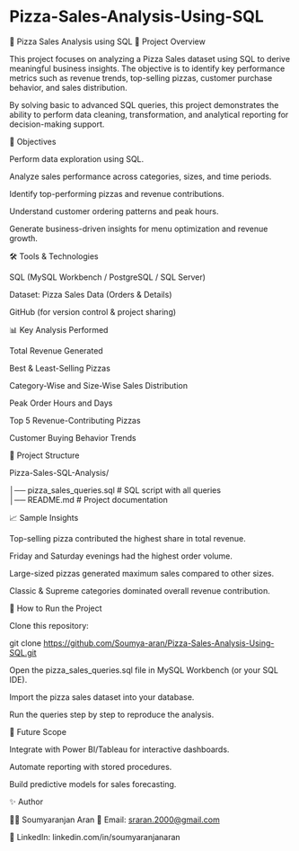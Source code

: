 # Pizza-Sales-Analysis-Using-SQL

🍕 Pizza Sales Analysis using SQL
📌 Project Overview

This project focuses on analyzing a Pizza Sales dataset using SQL to derive meaningful business insights.
The objective is to identify key performance metrics such as revenue trends, top-selling pizzas, customer purchase behavior, and sales distribution.

By solving basic to advanced SQL queries, this project demonstrates the ability to perform data cleaning, transformation, and analytical reporting for decision-making support.

🎯 Objectives

Perform data exploration using SQL.

Analyze sales performance across categories, sizes, and time periods.

Identify top-performing pizzas and revenue contributions.

Understand customer ordering patterns and peak hours.

Generate business-driven insights for menu optimization and revenue growth.

🛠️ Tools & Technologies

SQL (MySQL Workbench / PostgreSQL / SQL Server)

Dataset: Pizza Sales Data (Orders & Details)

GitHub (for version control & project sharing)

📊 Key Analysis Performed

Total Revenue Generated

Best & Least-Selling Pizzas

Category-Wise and Size-Wise Sales Distribution

Peak Order Hours and Days

Top 5 Revenue-Contributing Pizzas

Customer Buying Behavior Trends

📂 Project Structure

Pizza-Sales-SQL-Analysis/

│── pizza_sales_queries.sql   # SQL script with all queries  
│── README.md                 # Project documentation  

📈 Sample Insights

Top-selling pizza contributed the highest share in total revenue.

Friday and Saturday evenings had the highest order volume.

Large-sized pizzas generated maximum sales compared to other sizes.

Classic & Supreme categories dominated overall revenue contribution.

🚀 How to Run the Project

Clone this repository:

git clone https://github.com/Soumya-aran/Pizza-Sales-Analysis-Using-SQL.git



Open the pizza_sales_queries.sql file in MySQL Workbench (or your SQL IDE).

Import the pizza sales dataset into your database.

Run the queries step by step to reproduce the analysis.

📌 Future Scope

Integrate with Power BI/Tableau for interactive dashboards.

Automate reporting with stored procedures.

Build predictive models for sales forecasting.

✨ Author

👨‍💻 Soumyaranjan Aran
📧 Email: sraran.2000@gmail.com

🔗 LinkedIn: linkedin.com/in/soumyaranjanaran
